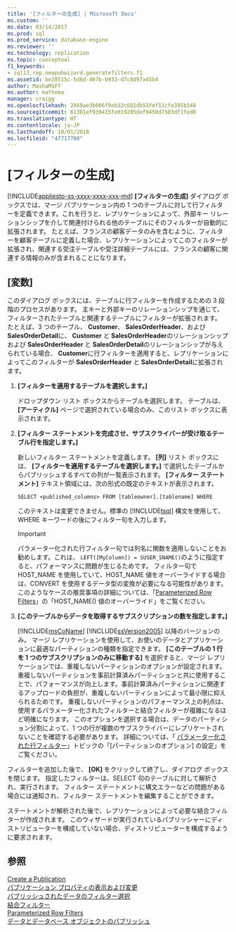 ```yaml
---
title: '[フィルターの生成] | Microsoft Docs'
ms.custom: ''
ms.date: 03/14/2017
ms.prod: sql
ms.prod_service: database-engine
ms.reviewer: ''
ms.technology: replication
ms.topic: conceptual
f1_keywords:
- sql13.rep.newpubwizard.generatefilters.f1
ms.assetid: be28515c-5d6d-467b-b933-d7c8d97a45b4
author: MashaMSFT
ms.author: mathoma
manager: craigg
ms.openlocfilehash: 2569ae3b006f9ab32c681db53fef11cfe395b348
ms.sourcegitcommit: 61381ef939415fe019285def9450d7583df1fed0
ms.translationtype: HT
ms.contentlocale: ja-JP
ms.lasthandoff: 10/01/2018
ms.locfileid: "47717700"
---
```

# <a name="generate-filters"></a>[フィルターの生成]
[!INCLUDE[appliesto-ss-xxxx-xxxx-xxx-md](../../includes/appliesto-ss-xxxx-xxxx-xxx-md.md)]
  **[フィルターの生成]** ダイアログ ボックスでは、マージ パブリケーション内の 1 つのテーブルに対して行フィルターを定義できます。これを行うと、レプリケーションによって、外部キー リレーションシップを介して関連付けられる他のテーブルにそのフィルターが自動的に拡張されます。 たとえば、フランスの顧客データのみを含むように、フィルターを顧客テーブルに定義した場合、レプリケーションによってこのフィルターが拡張され、関連する受注テーブルや受注詳細テーブルには、フランスの顧客に関連する情報のみが含まれることになります。  
  
## <a name="options"></a>[変数]  
 このダイアログ ボックスには、テーブルに行フィルターを作成するための 3 段階のプロセスがあります。 主キーと外部キーのリレーションシップを通じて、フィルターされたテーブルと関連するテーブルにフィルターが拡張されます。 たとえば、3 つのテーブル、 **Customer**、 **SalesOrderHeader**、および **SalesOrderDetail**に、 **Customer** と **SalesOrderHeader**のリレーションシップおよび **SalesOrderHeader** と **SalesOrderDetail**のリレーションシップが与えられている場合、 **Customer**に行フィルターを適用すると、レプリケーションによってこのフィルターが **SalesOrderHeader** と **SalesOrderDetail**に拡張されます。  
  
1.  **[フィルターを適用するテーブルを選択します。]**  
  
     ドロップダウン リスト ボックスからテーブルを選択します。 テーブルは、 **[アーティクル]** ページで選択されている場合のみ、このリスト ボックスに表示されます。  
  
2.  **[フィルター ステートメントを完成させ、サブスクライバーが受け取るテーブル行を指定します。]**  
  
     新しいフィルター ステートメントを定義します。 **[列]** リスト ボックスには、 **[フィルターを適用するテーブルを選択します。]** で選択したテーブルからパブリッシュするすべての列が一覧表示されます。 **[フィルター ステートメント]** テキスト領域には、次の形式の既定のテキストが表示されます。  
  
     `SELECT <published_columns> FROM [tableowner].[tablename] WHERE`  
  
     このテキストは変更できません。標準の [!INCLUDE[tsql](../../includes/tsql-md.md)] 構文を使用して、WHERE キーワードの後にフィルター句を入力します。  
  
    > [!IMPORTANT]  
    >  パラメーター化された行フィルター句では列名に関数を適用しないことをお勧めします。これは、 `LEFT([MyColumn]) = SUSER_SNAME()`のように指定すると、パフォーマンスに問題が生じるためです。 フィルター句で HOST_NAME を使用していて、HOST_NAME 値をオーバーライドする場合は、CONVERT を使用するデータ型の変換が必要になる可能性があります。 このようなケースの推奨事項の詳細については、「[Parameterized Row Filters](../../relational-databases/replication/merge/parameterized-filters-parameterized-row-filters.md)」の「HOST_NAME() 値のオーバーライド」をご覧ください。  
  
3.  **[このテーブルからデータを取得するサブスクリプションの数を指定します。]**  
  
     [!INCLUDE[msCoName](../../includes/msconame-md.md)] [!INCLUDE[ssVersion2005](../../includes/ssversion2005-md.md)] 以降のバージョンのみ。 マージ レプリケーションを使用して、お使いのデータとアプリケーションに最適なパーティションの種類を指定できます。 **[このテーブルの 1 行を 1 つのサブスクリプションのみに移動する]** を選択すると、マージ レプリケーションでは、重複しないパーティションのオプションが設定されます。 重複しないパーティションを事前計算済みパーティションと共に使用することで、パフォーマンスが向上します。事前計算済みパーティションに関連するアップロードの負担が、重複しないパーティションによって最小限に抑えられるためです。 重複しないパーティションのパフォーマンス上の利点は、使用するパラメーター化されたフィルターと結合フィルターが複雑になるほど明確になります。 このオプションを選択する場合は、データのパーティション分割によって、1 つの行が複数のサブスクライバーにレプリケートされないことを確認する必要があります。 詳細については、「 [パラメーター化された行フィルター](../../relational-databases/replication/merge/parameterized-filters-parameterized-row-filters.md)」トピックの「[パーティションのオプション] の設定」をご覧ください。  
  
 フィルターを追加した後で、 **[OK]** をクリックして終了し、ダイアログ ボックスを閉じます。 指定したフィルターは、SELECT 句のテーブルに対して解析され、実行されます。 フィルター ステートメントに構文エラーなどの問題がある場合には通知され、フィルター ステートメントを編集することができます。  
  
 ステートメントが解析された後で、レプリケーションによって必要な結合フィルターが作成されます。 このウィザードが実行されているパブリッシャーにディストリビューターを構成していない場合、ディストリビューターを構成するように要求されます。  
  
## <a name="see-also"></a>参照  
 [Create a Publication](../../relational-databases/replication/publish/create-a-publication.md)   
 [パブリケーション プロパティの表示および変更](../../relational-databases/replication/publish/view-and-modify-publication-properties.md)   
 [パブリッシュされたデータのフィルター選択](../../relational-databases/replication/publish/filter-published-data.md)   
 [結合フィルター](../../relational-databases/replication/merge/join-filters.md)   
 [Parameterized Row Filters](../../relational-databases/replication/merge/parameterized-filters-parameterized-row-filters.md)   
 [データとデータベース オブジェクトのパブリッシュ](../../relational-databases/replication/publish/publish-data-and-database-objects.md)  
  
  

